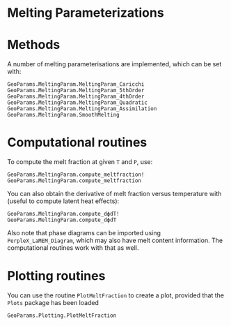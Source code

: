 # Melting Parameterizations

# Methods
A number of melting parameterisations are implemented, which can be set with:

```@docs
GeoParams.MeltingParam.MeltingParam_Caricchi
GeoParams.MeltingParam.MeltingParam_5thOrder
GeoParams.MeltingParam.MeltingParam_4thOrder
GeoParams.MeltingParam.MeltingParam_Quadratic
GeoParams.MeltingParam.MeltingParam_Assimilation
GeoParams.MeltingParam.SmoothMelting
```
# Computational routines
To compute the melt fraction at given `T` and `P`, use:
```@docs
GeoParams.MeltingParam.compute_meltfraction!
GeoParams.MeltingParam.compute_meltfraction
```

You can also obtain the derivative of melt fraction versus temperature with (useful to compute latent heat effects):
```@docs
GeoParams.MeltingParam.compute_dϕdT!
GeoParams.MeltingParam.compute_dϕdT
```

Also note that phase diagrams can be imported using `PerpleX_LaMEM_Diagram`, which may also have melt content information. 
The computational routines work with that as well.

# Plotting routines
You can use the routine `PlotMeltFraction` to create a plot, provided that the `Plots` package has been loaded
```@docs
GeoParams.Plotting.PlotMeltFraction
```